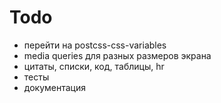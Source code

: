 # Todo
- перейти на postcss-css-variables
- media queries для разных размеров экрана
- цитаты, списки, код, таблицы, hr
- тесты
- документация
